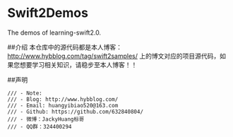 # Swift2Demos
The demos of learning-swift2.0.

##介绍
本仓库中的源代码都是本人博客：http://www.hybblog.com/tag/swift2samples/
上的博文对应的项目源代码，如果您想要学习相关知识，请稳步至本人博客！！

##声明
```
/// - Note:
/// - Blog: http://www.hybblog.com/
/// - Email: huangyibiao520@163.com
/// - Github: https://github.com/632840804/
/// - 微博：JackyHuang标哥
/// - QQ群：324400294
```
